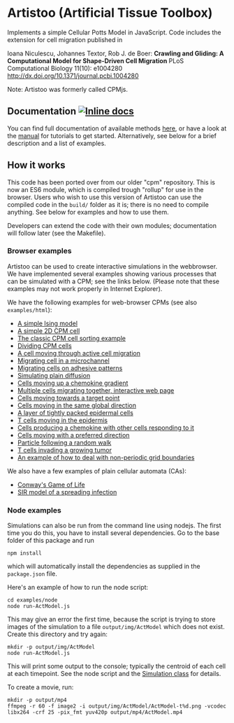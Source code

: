 # Artistoo (Artificial Tissue Toolbox)

Implements a simple Cellular Potts Model in JavaScript. Code includes the extension for cell migration published in 

Ioana Niculescu, Johannes Textor, Rob J. de Boer:
__Crawling and Gliding: A Computational Model for Shape-Driven Cell Migration__
PLoS Computational Biology 11(10): e1004280
http://dx.doi.org/10.1371/journal.pcbi.1004280

Note: Artistoo was formerly called CPMjs.


## Documentation [![Inline docs](https://inch-ci.org/github/ingewortel/artistoo.svg?branch=master)](https://inch-ci.org/github/ingewortel/artistoo)

You can find full documentation of available methods 
[here](https://artistoo.net/identifiers.html), or have a look at
the [manual](https://artistoo.net/manual/index.html) for tutorials 
to get started. Alternatively, see below for a brief description and a list of examples.

## How it works

This code has been ported over from our older "cpm" repository. This is now an ES6 module, 
which is compiled trough "rollup" for use in the browser. Users who wish to use this version
of Artistoo can use the compiled code in the `build/` folder as it is; there is no
need to compile anything. See below for examples and how to use them.

Developers can extend the code with their own modules; documentation will follow later
(see the Makefile).

### Browser examples

Artistoo can be used to create interactive simulations in the webbrowser. We have implemented
several examples showing various processes that can be simulated with a CPM; see the
links below. (Please note that these examples may not work properly in Internet Explorer). 

We have the following examples for web-browser CPMs (see also `examples/html`):

* [A simple Ising model](https://ingewortel.github.io/artistoo.github.io/examples/IsingModel.html)
* [A simple 2D CPM cell](https://ingewortel.github.io/artistoo.github.io/examples/SingleCell.html)
* [The classic CPM cell sorting example](https://ingewortel.github.io/artistoo.github.io/examples/Cellsorting.html)
* [Dividing CPM cells](https://ingewortel.github.io/artistoo.github.io/examples/CellDivision.html)
* [A cell moving through active cell migration](https://ingewortel.github.io/artistoo.github.io/examples/ActModel.html)
* [Migrating cell in a microchannel](https://ingewortel.github.io/artistoo.github.io/examples/Microchannel.html)
* [Migrating cells on adhesive patterns](https://ingewortel.github.io/artistoo.github.io/examples/ActOnMicroPattern.html)
* [Simulating plain diffusion](https://ingewortel.github.io/artistoo.github.io/examples/Diffusion.html)
* [Cells moving up a chemokine gradient](https://ingewortel.github.io/artistoo.github.io/examples/Chemotaxis.html)
* [Multiple cells migrating together, interactive web page](https://ingewortel.github.io/artistoo.github.io/examples/CollectiveMigration.html)
* [Cells moving towards a target point](https://ingewortel.github.io/artistoo.github.io/examples/DirectedMotionTargetPoint.html)
* [Cells moving in the same global direction](https://ingewortel.github.io/artistoo.github.io/examples/DirectedMotionLinear.html)
* [A layer of tightly packed epidermal cells](https://ingewortel.github.io/artistoo.github.io/examples/Epidermis.html)
* [T cells moving in the epidermis](https://ingewortel.github.io/artistoo.github.io/examples/EpidermisWithTCells.html)
* [Cells producing a chemokine with other cells responding to it](https://ingewortel.github.io/artistoo.github.io/examples/ManyCellsDiffusion.html)
* [Cells moving with a preferred direction](https://ingewortel.github.io/artistoo.github.io/examples/ManyCellsPrefDir.html)
* [Particle following a random walk](https://ingewortel.github.io/artistoo.github.io/examples/RandomWalk.html)
* [T cells invading a growing tumor](https://ingewortel.github.io/artistoo.github.io/examples/CancerInvasion.html)
* [An example of how to deal with non-periodic grid boundaries](https://ingewortel.github.io/artistoo.github.io/examples/NoTorusDemo.html)

We also have a few examples of plain cellular automata (CAs):

* [Conway's Game of Life](https://ingewortel.github.io/artistoo.github.io/examples/GameOfLife.html)
* [SIR model of a spreading infection](https://ingewortel.github.io/artistoo.github.io/examples/SIR.html)

### Node examples

Simulations can also be run from the command line using nodejs. The first time you do this,
you have to install several dependencies. Go to the base folder of this package and run

```
npm install
```

which will automatically install the dependencies as supplied in the `package.json` file.

Here's an example of how to run the node script:

```
cd examples/node
node run-ActModel.js
```

This may give an error the first time, because the script is trying to store images of
the simulation to a file `output/img/ActModel` which does not exist. Create this directory
and try again:

``` 
mkdir -p output/img/ActModel
node run-ActModel.js
```

This will print some output to the console; typically the centroid of each 
cell at each timepoint. See the node script and the 
[Simulation class](https://ingewortel.github.io/artistoo.github.io/class/src/simulation/Simulation.js~Simulation.html)
for details.


To create a movie, run:
```
mkdir -p output/mp4
ffmpeg -r 60 -f image2 -i output/img/ActModel/ActModel-t%d.png -vcodec libx264 -crf 25 -pix_fmt yuv420p output/mp4/ActModel.mp4
```
